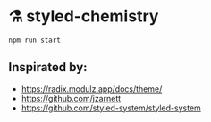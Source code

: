 # ⚗️ styled-chemistry

`npm run start`

## Inspirated by:

- https://radix.modulz.app/docs/theme/
- https://github.com/jzarnett
- https://github.com/styled-system/styled-system
